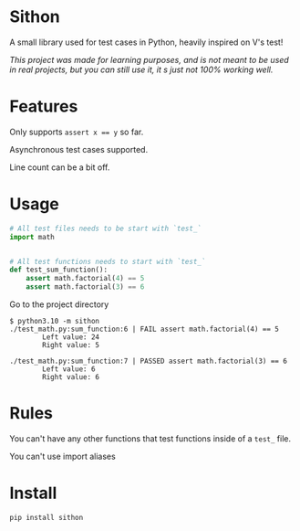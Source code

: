 # Sithon

A small library used for test cases in Python, heavily inspired on V's test!

*This project was made for learning purposes, and is not meant to be used in real projects, but you can still use it, it
s just not 100% working well.*

# Features

Only supports ``assert x == y`` so far.

Asynchronous test cases supported.

Line count can be a bit off.

# Usage

```py
# All test files needs to be start with `test_`
import math


# All test functions needs to start with `test_`
def test_sum_function():
    assert math.factorial(4) == 5
    assert math.factorial(3) == 6
```

Go to the project directory

```
$ python3.10 -m sithon
./test_math.py:sum_function:6 | FAIL assert math.factorial(4) == 5
        Left value: 24
        Right value: 5

./test_math.py:sum_function:7 | PASSED assert math.factorial(3) == 6    
        Left value: 6
        Right value: 6
```

# Rules

You can't have any other functions that test functions inside of a `test_` file.

You can't use import aliases

# Install

``pip install sithon``
